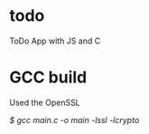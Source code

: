 # todo
ToDo App with JS and C

# GCC build 
Used the OpenSSL

*$ gcc main.c -o main -lssl -lcrypto*

